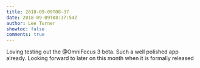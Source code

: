```yaml
---
title: 2018-09-09T08-37
date: 2018-09-09T08:37:54Z
author: Lee Turner
showtoc: false
comments: true
---
```


Loving testing out the @OmniFocus 3 beta.  Such a well polished app already.  Looking forward to later on this month when it is formally released


